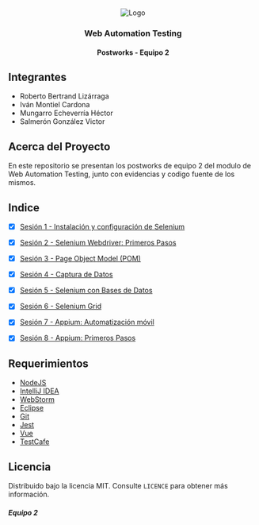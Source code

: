 <!-- PROJECT LOGO -->
<br />
<p align="center">
  <a>
    <img src="https://upload.wikimedia.org/wikipedia/commons/4/43/Cognizant_logo_2022.svg" alt="Logo">
  </a>

<h3 align="center">Web Automation Testing</h3>
<h4 align="center">Postworks - Equipo 2</h4>

## Integrantes

* Roberto Bertrand Lizárraga
* Iván Montiel Cardona
* Mungarro Echeverría Héctor
* Salmerón González Victor

## Acerca del Proyecto
En este repositorio se presentan los postworks de equipo 2 del modulo de Web Automation Testing, junto con evidencias y 
codigo fuente de los mismos.

## Indice

- [X] [Sesión 1 - Instalación y configuración de Selenium](Sesion%201)
- [X] [Sesión 2 - Selenium Webdriver: Primeros Pasos](Sesion%202)
- [X] [Sesión 3 - Page Object Model (POM)](Sesion%203)
- [X] [Sesión 4 - Captura de Datos](Sesion%204)
- [X] [Sesión 5 - Selenium con Bases de Datos](Sesion%205)
- [X] [Sesión 6 - Selenium Grid](Sesion%206)
- [X] [Sesión 7 - Appium: Automatización móvil](Sesion%207)
- [X] [Sesión 8 - Appium: Primeros Pasos](Sesion%208)


## Requerimientos

- [NodeJS](https://nodejs.org/es/)
- [IntelliJ IDEA](https://www.jetbrains.com/es-es/idea/)
- [WebStorm](https://www.jetbrains.com/es-es/webstorm/)
- [Eclipse](https://www.eclipse.org/downloads/)
- [Git](https://git-scm.com/)
- [Jest](https://jestjs.io/)
- [Vue](https://vuejs.org/)
- [TestCafe](https://testcafe.io/)

## Licencia
Distribuido bajo la licencia MIT. Consulte `LICENCE` para obtener más información.

##### Equipo 2
